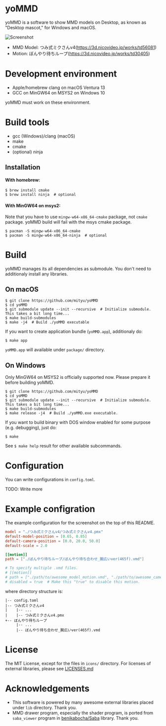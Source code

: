 # yoMMD

yoMMD is a software to show MMD models on Desktop, as known as "Desktop mascot,"
for Windows and macOS.

![Screenshot](https://github.com/mityu/yoMMD/assets/24771416/cefd0730-be00-42d7-abdc-b9a2ba64f89e)

- MMD Model: つみ式ミクさんv4(https://3d.nicovideo.jp/works/td56081)
- Motion: ぼんやり待ちループ(https://3d.nicovideo.jp/works/td30405)


# Development environment

- Apple/homebrew clang on macOS Ventura 13
- GCC on MinGW64 on MSYS2 on Windows 10

yoMMD must work on these environment.

# Build tools

- gcc (Windows)/clang (macOS)
- make
- cmake
- (optional) ninja

## Installation

#### With homebrew:

```
$ brew install cmake
$ brew install ninja  # optional
```

#### With MinGW64 on msys2:

Note that you have to use `mingw-w64-x86_64-cmake` package, not `cmake` package.
yoMMD build will fail with the msys cmake package.

```
$ pacman -S mingw-w64-x86_64-cmake
$ pacman -S mingw-w64-x86_64-ninja  # optional
```


# Build

yoMMD manages its all dependencies as submodule.  You don't need to additionaly
install any libraries.

## On macOS

```
$ git clone https://github.com/mityu/yoMMD
$ cd yoMMD
$ git submodule update --init --recursive  # Initialize submodule. This takes a bit long time...
$ make build-submodules
$ make -j4  # Build ./yoMMD executable
```

If you want to create application bundle (`yoMMD.app`), additionaly do:

```
$ make app
```

`yoMMD.app` will available under `package/` directory.

## On Windows

Only MinGW64 on MSYS2 is officially supported now.  Please prepare it before
building yoMMD.

```
$ git clone https://github.com/mityu/yoMMD
$ cd yoMMD
$ git submodule update --init --recursive  # Initialize submodule. This takes a bit long time...
$ make build-submodules
$ make release -j4  # Build ./yoMMD.exe executable.
```

If you want to build binary with DOS window enabled for some purpose (e.g.
debugging), just do:

```
$ make
```

See `$ make help` result for other available subcommands.

# Configuration

You can write configurations in `config.toml`.

TODO: Write more

# Example configration

The example configuration for the screenshot on the top of this README.

```toml
model = "./つみ式ミクさんv4/つみ式ミクさんv4.pmx"
default-model-position = [0.65, 0.85]
default-camera-position = [0.0, 20.0, 50.0]
default-scale = 2.0

[[motion]]
path = ["./ぼんやり待ちループ/ぼんやり待ち合わせ_腕広いver(465f).vmd"]

# To specify multiple .vmd files.
# [[motion]]
# path = ["./path/to/awesome_model_motion.vmd", "./path/to/awesome_camera_motion.vmd"]
# disabled = true  # Make this "true" to disable this motion.
```

where directory structure is:

```
|-- config.toml
|-- つみ式ミクさんv4
|    |-- ...
|    |-- つみ式ミクさんv4.pmx
+-- ぼんやり待ちループ
     |-- ...
     |-- ぼんやり待ち合わせ_腕広いver(465f).vmd
```

# License

The MIT License, except for the files in `icons/` directory.
For licenses of external libraries, please see [LICENSES.md](./LICENSES.md)


# Acknowledgements

- This software is powered by many awesome external libraries placed under
  `lib` directory.  Thank you.
- MMD drawer program, especially the shader program, is ported from
  `saba_viewer` program in
  [benikabocha/Saba](https://github.com/benikabocha/Saba) library. Thank you.
